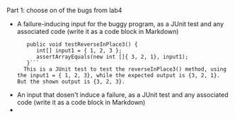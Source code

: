 Part 1: choose on of the bugs from lab4
  - A failure-inducing input for the buggy program, as a JUnit test and any associated code (write it as a code block in Markdown)
    ```@Test
       public void testReverseInPlace3() {
          int[] input1 = { 1, 2, 3 };
          assertArrayEquals(new int []{ 3, 2, 1}, input1);
       }```
      This is a JUnit test to test the reverseInPlace3() method, using the input1 = { 1, 2, 3}, while the expected output is {3, 2, 1}. But the shown output is {3, 2, 3}.  
  - An input that dosen't induce a failure, as a JUnit test and any associated code (write it as a code block in Markdown)
  - 
